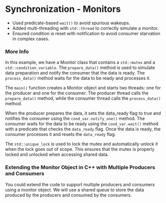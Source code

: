 # Synchronization - Monitors

* Used predicate-based `wait()` to avoid spurious wakeups.
* Added multi-threading with `std::thread` to correctly simulate a monitor.
* Ensured condition is reset with notification to avoid consumer starvation in complex cases.

### More Info

In this example, we have a  Monitor  class that contains a `std::mutex` and a  `std::condition_variable`. The `prepare_data()` method is used to simulate data preparation and notify the consumer that the data is ready. The  `process_data()`  method waits for the data to be ready and processes it. 
    
The `main()` function creates a  Monitor  object and starts two threads: one for the producer and one for the consumer. The producer thread calls the `prepare_data()` method, while the consumer thread calls the `process_data()` method. 
    
When the producer prepares the data, it sets the  data_ready  flag to  true  and notifies the consumer using the `cond_var.notify_one()` method. The consumer waits for the data to be ready using the `cond_var.wait()` method with a predicate that checks the `data_ready`  flag. Once the data is ready, the consumer processes it and resets the `data_ready` flag. 

The `std::unique_lock` is used to lock the mutex and automatically unlock it when the lock goes out of scope. This ensures that the mutex is properly locked and unlocked when accessing shared data. 

### Extending the Monitor Object in C++ with Multiple Producers and Consumers 
    
You could extend the code to support multiple producers and consumers using a monitor object. We will use a shared queue to store the data produced by the producers and consumed by the consumers.